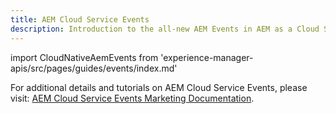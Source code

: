```yaml
---
title: AEM Cloud Service Events
description: Introduction to the all-new AEM Events in AEM as a Cloud Service
---
```


import CloudNativeAemEvents from 'experience-manager-apis/src/pages/guides/events/index.md'

<CloudNativeAemEvents />

<InlineAlert variant="help" slots="text" />

For additional details and tutorials on AEM Cloud Service Events, please visit: [AEM Cloud Service Events Marketing Documentation](https://experienceleague.adobe.com/docs/experience-manager-learn/cloud-service/aem-eventing/overview.html).
